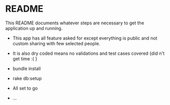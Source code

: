 # README

This README documents whatever steps are necessary to get the
application up and running.

* This app has all feature asked for except everything is public
  and not custom sharing with few selected people.

* It is also dry coded means no validations and test cases covered {did n't get time :( }

* bundle install

* rake db:setup

* All set to go

* ...
